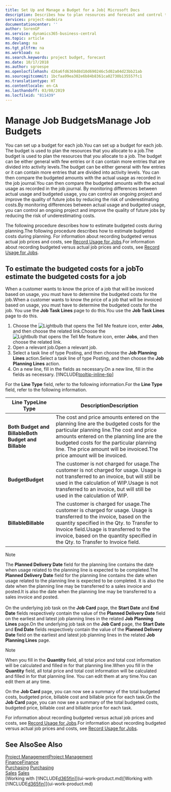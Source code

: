 ```yaml
---
title: Set Up and Manage a Budget for a Job| Microsoft Docs
description: Describes how to plan resources and forecast and control the costs of a project by setting up a budget for each job.
services: project-madeira
documentationcenter: ''
author: SorenGP
ms.service: dynamics365-business-central
ms.topic: article
ms.devlang: na
ms.tgt_pltfrm: na
ms.workload: na
ms.search.keywords: project budget, forecast
ms.date: 10/17/2018
ms.author: sgroespe
ms.openlocfilehash: d26a6fd6369d8d10d690246c5d02a04d23bb21ab
ms.sourcegitcommit: 1bcfaa99ea302e6b84b8361ca02730b135557fc1
ms.translationtype: HT
ms.contentlocale: en-CA
ms.lasthandoff: 03/08/2019
ms.locfileid: "811439"
---
```

# <a name="manage-job-budgets"></a><span data-ttu-id="94e99-103">Manage Job Budgets</span><span class="sxs-lookup"><span data-stu-id="94e99-103">Manage Job Budgets</span></span>
<span data-ttu-id="94e99-104">You can set up a budget for each job.</span><span class="sxs-lookup"><span data-stu-id="94e99-104">You can set up a budget for each job.</span></span> <span data-ttu-id="94e99-105">The budget is used to plan the resources that you allocate to a job.</span><span class="sxs-lookup"><span data-stu-id="94e99-105">The budget is used to plan the resources that you allocate to a job.</span></span> <span data-ttu-id="94e99-106">The budget can be either general with few entries or it can contain more entries that are divided into activity levels.</span><span class="sxs-lookup"><span data-stu-id="94e99-106">The budget can be either general with few entries or it can contain more entries that are divided into activity levels.</span></span> <span data-ttu-id="94e99-107">You can then compare the budgeted amounts with the actual usage as recorded in the job journal.</span><span class="sxs-lookup"><span data-stu-id="94e99-107">You can then compare the budgeted amounts with the actual usage as recorded in the job journal.</span></span> <span data-ttu-id="94e99-108">By monitoring differences between actual usage and budgeted usage, you can control an ongoing project and improve the quality of future jobs by reducing the risk of underestimating costs.</span><span class="sxs-lookup"><span data-stu-id="94e99-108">By monitoring differences between actual usage and budgeted usage, you can control an ongoing project and improve the quality of future jobs by reducing the risk of underestimating costs.</span></span>

<span data-ttu-id="94e99-109">The following procedure describes how to estimate budgeted costs during planning.</span><span class="sxs-lookup"><span data-stu-id="94e99-109">The following procedure describes how to estimate budgeted costs during planning.</span></span> <span data-ttu-id="94e99-110">For information about recording budgeted versus actual job prices and costs, see [Record Usage for Jobs](projects-how-record-job-usage.md).</span><span class="sxs-lookup"><span data-stu-id="94e99-110">For information about recording budgeted versus actual job prices and costs, see [Record Usage for Jobs](projects-how-record-job-usage.md).</span></span>  

## <a name="JobBudgetCosts"></a> <span data-ttu-id="94e99-111">To estimate the budgeted costs for a job</span><span class="sxs-lookup"><span data-stu-id="94e99-111">To estimate the budgeted costs for a job</span></span>
<span data-ttu-id="94e99-112">When a customer wants to know the price of a job that will be invoiced based on usage, you must have to determine the budgeted costs for the job.</span><span class="sxs-lookup"><span data-stu-id="94e99-112">When a customer wants to know the price of a job that will be invoiced based on usage, you must have to determine the budgeted costs for the job.</span></span> <span data-ttu-id="94e99-113">You use the **Job Task Lines** page to do this.</span><span class="sxs-lookup"><span data-stu-id="94e99-113">You use the **Job Task Lines** page to do this.</span></span>

1. <span data-ttu-id="94e99-114">Choose the ![Lightbulb that opens the Tell Me feature](media/ui-search/search_small.png "Tell me what you want to do") icon, enter **Jobs**, and then choose the related link.</span><span class="sxs-lookup"><span data-stu-id="94e99-114">Choose the ![Lightbulb that opens the Tell Me feature](media/ui-search/search_small.png "Tell me what you want to do") icon, enter **Jobs**, and then choose the related link.</span></span>  
2. <span data-ttu-id="94e99-115">Open a relevant job.</span><span class="sxs-lookup"><span data-stu-id="94e99-115">Open a relevant job.</span></span>
3. <span data-ttu-id="94e99-116">Select a task line of type Posting, and then choose the **Job Planning Lines** action.</span><span class="sxs-lookup"><span data-stu-id="94e99-116">Select a task line of type Posting, and then choose the **Job Planning Lines** action.</span></span>
4. <span data-ttu-id="94e99-117">On a new line, fill in the fields as necessary.</span><span class="sxs-lookup"><span data-stu-id="94e99-117">On a new line, fill in the fields as necessary.</span></span> [!INCLUDE[tooltip-inline-tip](includes/tooltip-inline-tip_md.md)]   

<span data-ttu-id="94e99-118">For the **Line Type** field, refer to the following information.</span><span class="sxs-lookup"><span data-stu-id="94e99-118">For the **Line Type** field, refer to the following information.</span></span>  

| <span data-ttu-id="94e99-119">Line Type</span><span class="sxs-lookup"><span data-stu-id="94e99-119">Line Type</span></span> | <span data-ttu-id="94e99-120">Description</span><span class="sxs-lookup"><span data-stu-id="94e99-120">Description</span></span> |
| --- | --- |
| <span data-ttu-id="94e99-121">**Both Budget and Billable**</span><span class="sxs-lookup"><span data-stu-id="94e99-121">**Both Budget and Billable**</span></span> |<span data-ttu-id="94e99-122">The cost and price amounts entered on the planning line are the budgeted costs for the particular planning line.</span><span class="sxs-lookup"><span data-stu-id="94e99-122">The cost and price amounts entered on the planning line are the budgeted costs for the particular planning line.</span></span> <span data-ttu-id="94e99-123">The price amount will be invoiced.</span><span class="sxs-lookup"><span data-stu-id="94e99-123">The price amount will be invoiced.</span></span> |
| <span data-ttu-id="94e99-124">**Budget**</span><span class="sxs-lookup"><span data-stu-id="94e99-124">**Budget**</span></span> |<span data-ttu-id="94e99-125">The customer is not charged for usage.</span><span class="sxs-lookup"><span data-stu-id="94e99-125">The customer is not charged for usage.</span></span> <span data-ttu-id="94e99-126">Usage is not transferred to an invoice, but will still be used in the calculation of WIP.</span><span class="sxs-lookup"><span data-stu-id="94e99-126">Usage is not transferred to an invoice, but will still be used in the calculation of WIP.</span></span> |
| <span data-ttu-id="94e99-127">**Billable**</span><span class="sxs-lookup"><span data-stu-id="94e99-127">**Billable**</span></span> |<span data-ttu-id="94e99-128">The customer is charged for usage.</span><span class="sxs-lookup"><span data-stu-id="94e99-128">The customer is charged for usage.</span></span> <span data-ttu-id="94e99-129">Usage is transferred to the invoice, based on the quantity specified in the Qty. to Transfer to Invoice field.</span><span class="sxs-lookup"><span data-stu-id="94e99-129">Usage is transferred to the invoice, based on the quantity specified in the Qty. to Transfer to Invoice field.</span></span> |

> [!NOTE]  
> <span data-ttu-id="94e99-130">The **Planned Delivery Date** field for the planning line contains the date when usage related to the planning line is expected to be completed.</span><span class="sxs-lookup"><span data-stu-id="94e99-130">The **Planned Delivery Date** field for the planning line contains the date when usage related to the planning line is expected to be completed.</span></span> <span data-ttu-id="94e99-131">It is also the date when the planning line may be transferred to a sales invoice and posted.</span><span class="sxs-lookup"><span data-stu-id="94e99-131">It is also the date when the planning line may be transferred to a sales invoice and posted.</span></span> <br /><br /> <span data-ttu-id="94e99-132">On the underlying job task on the **Job Card** page, the **Start Date** and **End Date** fields respectively contain the value of the **Planned Delivery Date** field on the earliest and latest job planning lines in the related **Job Planning Lines** page.</span><span class="sxs-lookup"><span data-stu-id="94e99-132">On the underlying job task on the **Job Card** page, the **Start Date** and **End Date** fields respectively contain the value of the **Planned Delivery Date** field on the earliest and latest job planning lines in the related **Job Planning Lines** page.</span></span>

> [!NOTE]  
>   <span data-ttu-id="94e99-133">When you fill in the **Quantity** field, all total price and total cost information will be calculated and filled in for that planning line.</span><span class="sxs-lookup"><span data-stu-id="94e99-133">When you fill in the **Quantity** field, all total price and total cost information will be calculated and filled in for that planning line.</span></span> <span data-ttu-id="94e99-134">You can edit them at any time.</span><span class="sxs-lookup"><span data-stu-id="94e99-134">You can edit them at any time.</span></span>

<span data-ttu-id="94e99-135">On the **Job Card** page, you can now see a summary of the total budgeted costs, budgeted price, billable cost and billable price for each task.</span><span class="sxs-lookup"><span data-stu-id="94e99-135">On the **Job Card** page, you can now see a summary of the total budgeted costs, budgeted price, billable cost and billable price for each task.</span></span>

<span data-ttu-id="94e99-136">For information about recording budgeted versus actual job prices and costs, see [Record Usage for Jobs](projects-how-record-job-usage.md).</span><span class="sxs-lookup"><span data-stu-id="94e99-136">For information about recording budgeted versus actual job prices and costs, see [Record Usage for Jobs](projects-how-record-job-usage.md).</span></span>

## <a name="see-also"></a><span data-ttu-id="94e99-137">See Also</span><span class="sxs-lookup"><span data-stu-id="94e99-137">See Also</span></span>
[<span data-ttu-id="94e99-138">Project Management</span><span class="sxs-lookup"><span data-stu-id="94e99-138">Project Management</span></span>](projects-manage-projects.md)  
[<span data-ttu-id="94e99-139">Finance</span><span class="sxs-lookup"><span data-stu-id="94e99-139">Finance</span></span>](finance.md)  
<span data-ttu-id="94e99-140">[Purchasing](purchasing-manage-purchasing.md)       </span><span class="sxs-lookup"><span data-stu-id="94e99-140">[Purchasing](purchasing-manage-purchasing.md)       </span></span>  
<span data-ttu-id="94e99-141">[Sales](sales-manage-sales.md)    </span><span class="sxs-lookup"><span data-stu-id="94e99-141">[Sales](sales-manage-sales.md)    </span></span>  
<span data-ttu-id="94e99-142">[Working with [!INCLUDE[d365fin](includes/d365fin_md.md)]](ui-work-product.md)</span><span class="sxs-lookup"><span data-stu-id="94e99-142">[Working with [!INCLUDE[d365fin](includes/d365fin_md.md)]](ui-work-product.md)</span></span>  
